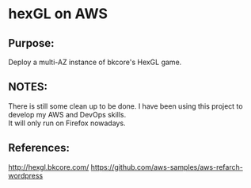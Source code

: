 # hexGL on AWS 

## Purpose:
Deploy a multi-AZ instance of bkcore's HexGL game.

## NOTES:
There is still some clean up to be done.  I have been using this project to develop my AWS and DevOps skills.  
It will only run on Firefox nowadays.

## References:
http://hexgl.bkcore.com/
https://github.com/aws-samples/aws-refarch-wordpress
